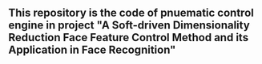## This repository is the code of pnuematic control engine in project "A Soft-driven Dimensionality Reduction Face Feature Control Method and its Application in Face Recognition"